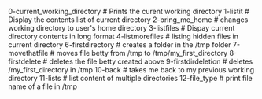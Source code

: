 0-current_working_directory # Prints the curent working directory
1-listit # Display the contents list of current directory
2-bring_me_home # changes working directory to user's home directory
3-listfiles # Dispay current directory contents in long format
4-listmorefiles # listing hidden files in current directory
6-firstdirectory # creates a folder in the /tmp folder
7-movethatfile # moves file betty from /tmp to /tmp/my_first_directory
8-firstdelete # deletes the file betty created above
9-firstdirdeletion # deletes /my_first_directory in /tmp
10-back # takes me back to my previous working directory
11-lists # list content of multiple directories
12-file_type # print file name of a file in /tmp  
